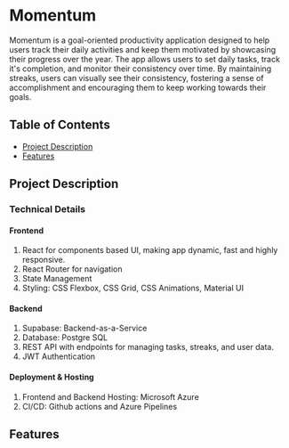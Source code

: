 # Momentum

Momentum is a goal-oriented productivity application designed to help users track their daily activities and keep them motivated by showcasing their progress over the year. The app allows users to set daily tasks, track it's completion, and monitor their consistency over time. By maintaining streaks, users can visually see their consistency, fostering a sense of accomplishment and encouraging them to keep working towards their goals.

## Table of Contents

- [Project Description](#project-description)
- [Features](#features)

## Project Description

### Technical Details

#### Frontend

1. React for components based UI, making app dynamic, fast and highly responsive.
2. React Router for navigation
3. State Management
4. Styling: CSS Flexbox, CSS Grid, CSS Animations, Material UI

#### Backend

1. Supabase: Backend-as-a-Service
2. Database: Postgre SQL
3. REST API with endpoints for managing tasks, streaks, and user data.
4. JWT Authentication

#### Deployment & Hosting

1. Frontend and Backend Hosting: Microsoft Azure
2. CI/CD: Github actions and Azure Pipelines

## Features
